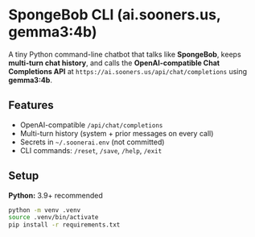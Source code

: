 # SpongeBob CLI (ai.sooners.us, gemma3:4b)

A tiny Python command-line chatbot that talks like **SpongeBob**, keeps **multi-turn chat history**, and calls the **OpenAI-compatible Chat Completions API** at `https://ai.sooners.us/api/chat/completions` using **gemma3:4b**.

## Features
- OpenAI-compatible `/api/chat/completions`
- Multi-turn history (system + prior messages on every call)
- Secrets in `~/.soonerai.env` (not committed)
- CLI commands: `/reset`, `/save`, `/help`, `/exit`

## Setup

**Python:** 3.9+ recommended

```bash
python -m venv .venv
source .venv/bin/activate
pip install -r requirements.txt
